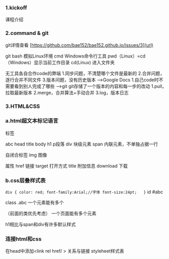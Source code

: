### 1.kickoff
课程介绍
### 2.command & git
git详情查看
[https://github.com/bae152/bae152.github.io/issues/3](url)

git bash 模拟Linux环境
cmd Windows命令行工具
pwd（Linux）=cd（Windows）显示当前工作目录
cd(Linux) 进入文件夹

无工具各自合作code的弊端
1.同步问题，不清楚哪个文件是最新的
2.合并问题，逐行合并不同文件
3.版本问题，没有历史版本
-->Google Docs
1.自己code时不需要看到别人完成了哪些
-->git
git存储了一个版本的内容和每一步的改动
1.pull，拉取最新版本
2.merge，合并算法+手动合并
3.log，版本日志

### 3.HTML&CSS

### a.html超文本标记语言
标签
<html>abc</html>
head title
body h1 p段落
div 块级元素
span 内联元素，不单独占据一行

自闭合标签
img 图像

属性
href 链接
target 打开方式
title 附加信息
download 下载

### b.css层叠样式表
`div {
color: red;
font-family:Arial;//字体
font-size:24pt;  
}`
id #abc

class .abc
一个元素能有多个<div class="class1 class2 class3"> （前面的类优先考虑）
一个页面能有多个元素

h1相比与span和div有许多默认样式

### 连接html和css
在head中添加<link rel href/ > 关系与链接
styleheet样式表